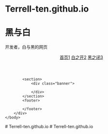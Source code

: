 # Terrell-ten.github.io
<!DOCTYPE html>
<html>
	<head>
		<meta charset="UTF-8">
		<title></title>
	</head>
	<body>
		<div class="web">
			<h1>黑与白</h1>
			<p>开发者，白与黑的网页</p>
			<header>
				<nav>
					<a href="">首页1</a>
					<a href="">白之开2</a>
					<a href="">黑之闭3</a>
				</nav>
			</header>
			
			<section>
				<div class="banner">
					
				</div>
			</section>
			<footer>
				
			</footer>
		</div>
	</body>
</html>
# Terrell-ten.github.io
# Terrell-ten.github.io
